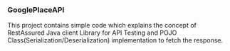 ### GooglePlaceAPI
This project contains simple code which explains the concept of RestAssured Java client Library for API Testing and POJO Class(Serialization/Deserialization) implementation to fetch the response.

